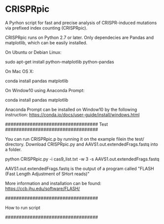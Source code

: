 # CRISPRpic

A Pyrhon script for fast and precise analysis of CRISPR-induced mutations via prefixed index counting (CRISPRpic).

CRISPRpic runs on Python 2.7 or later. 
Only dependecies are Pandas and matplotlib, which can be easily installed.

On Ubuntu or Debian Linux:

sudo apt-get install python-matplotlib python-pandas

On Mac OS X:

conda install pandas matplotlib

On Window10 using Anaconda Prompt:

conda install pandas matplotlib

Anaconda Prompt can be installed on Window10 by the following instruction:
https://conda.io/docs/user-guide/install/windows.html

##################################
Test
##################################

You can run CRISPRpic.p by running it on the example filein the test/ directory.
Download CRISPRpic.py and AAVS1.out.extendedFrags.fastq into a folder.

python CRISPRpic.py -i cas9_list.txt -w 3 -s AAVS1.out.extendedFrags.fastq

AAVS1.out.extendedFrags.fastq is the output of a program called "FLASH (Fast Length Adjustment of SHort reads)"

More information and installation can be found:
https://ccb.jhu.edu/software/FLASH/


##################################

How to run script

##################################


